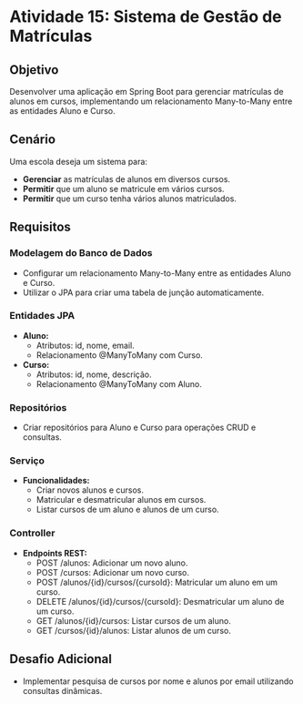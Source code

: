 # Atividade 15: Sistema de Gestão de Matrículas

## Objetivo
Desenvolver uma aplicação em Spring Boot para gerenciar matrículas de alunos em cursos, implementando um relacionamento Many-to-Many entre as entidades Aluno e Curso.

## Cenário
Uma escola deseja um sistema para:
* **Gerenciar** as matrículas de alunos em diversos cursos.
* **Permitir** que um aluno se matricule em vários cursos.
* **Permitir** que um curso tenha vários alunos matriculados.

## Requisitos

### Modelagem do Banco de Dados
* Configurar um relacionamento Many-to-Many entre as entidades Aluno e Curso.
* Utilizar o JPA para criar uma tabela de junção automaticamente.

### Entidades JPA
* **Aluno:**
    * Atributos: id, nome, email.
    * Relacionamento @ManyToMany com Curso.
* **Curso:**
    * Atributos: id, nome, descrição.
    * Relacionamento @ManyToMany com Aluno.

### Repositórios
* Criar repositórios para Aluno e Curso para operações CRUD e consultas.

### Serviço
* **Funcionalidades:**
    * Criar novos alunos e cursos.
    * Matricular e desmatricular alunos em cursos.
    * Listar cursos de um aluno e alunos de um curso.

### Controller
* **Endpoints REST:**
    * POST /alunos: Adicionar um novo aluno.
    * POST /cursos: Adicionar um novo curso.
    * POST /alunos/{id}/cursos/{cursoId}: Matricular um aluno em um curso.
    * DELETE /alunos/{id}/cursos/{cursoId}: Desmatricular um aluno de um curso.
    * GET /alunos/{id}/cursos: Listar cursos de um aluno.
    * GET /cursos/{id}/alunos: Listar alunos de um curso.

## Desafio Adicional
* Implementar pesquisa de cursos por nome e alunos por email utilizando consultas dinâmicas.

